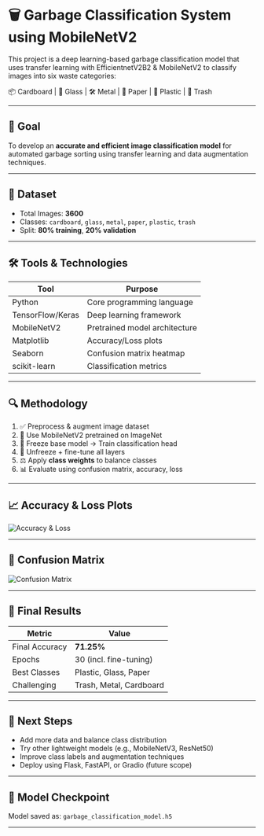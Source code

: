 # 🗑️ Garbage Classification System using MobileNetV2

This project is a deep learning-based garbage classification model that uses transfer learning with EfficientnetV2B2 & MobileNetV2 to classify images into six waste categories:

📦 Cardboard | 🧪 Glass | 🛠️ Metal | 📄 Paper | 🧴 Plastic | 🚮 Trash

---

## 🎯 Goal
To develop an **accurate and efficient image classification model** for automated garbage sorting using transfer learning and data augmentation techniques.

---

## 📁 Dataset
- Total Images: **3600**
- Classes: `cardboard`, `glass`, `metal`, `paper`, `plastic`, `trash`
- Split: **80% training**, **20% validation**

---

## 🛠️ Tools & Technologies

| Tool           | Purpose                          |
|----------------|----------------------------------|
| Python         | Core programming language        |
| TensorFlow/Keras | Deep learning framework         |
| MobileNetV2    | Pretrained model architecture    |
| Matplotlib     | Accuracy/Loss plots              |
| Seaborn        | Confusion matrix heatmap         |
| scikit-learn   | Classification metrics           |

---

## 🔍 Methodology

1. ✅ Preprocess & augment image dataset  
2. 🧠 Use MobileNetV2 pretrained on ImageNet  
3. 🧪 Freeze base model → Train classification head  
4. 🔁 Unfreeze + fine-tune all layers  
5. ⚖️ Apply **class weights** to balance classes  
6. 📊 Evaluate using confusion matrix, accuracy, loss  

---

## 📈 Accuracy & Loss Plots

![Accuracy & Loss](screenshots/accuracy_loss_graph.png)

---

## 🧩 Confusion Matrix

![Confusion Matrix](screenshots/confusion_matrix.png)

---

## 🧪 Final Results

| Metric         | Value           |
|----------------|-----------------|
| Final Accuracy | **71.25%**      |
| Epochs         | 30 (incl. fine-tuning) |
| Best Classes   | Plastic, Glass, Paper |
| Challenging    | Trash, Metal, Cardboard |

---

## 🚀 Next Steps

- Add more data and balance class distribution  
- Try other lightweight models (e.g., MobileNetV3, ResNet50)  
- Improve class labels and augmentation techniques  
- Deploy using Flask, FastAPI, or Gradio (future scope)  

---

## 💾 Model Checkpoint

Model saved as: `garbage_classification_model.h5`

---
